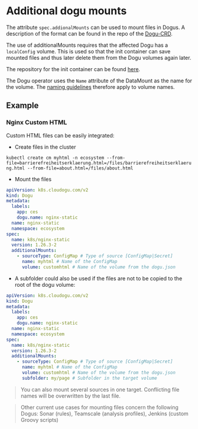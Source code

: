 # Additional dogu mounts

The attribute `spec.addionalMounts` can be used to mount files in Dogus.
A description of the format can be found in the repo of the
[Dogu-CRD](https://github.com/cloudogu/k8s-dogu-lib/blob/develop/docs/operations/dogu_format_en.md#additionalmounts).

The use of additionalMounts requires that the affected Dogu has a `localConfig` volume.
This is used so that the init container can save mounted files and thus later delete them from the Dogu volumes again later.

The repository for the init container can be found [here](https://github.com/cloudogu/dogu-data-seeder).

The Dogu operator uses the `Name` attribute of the DataMount as the name for the volume.
The [naming guidelines](https://kubernetes.io/docs/concepts/overview/working-with-objects/names/#rfc-1035-label-names) therefore apply to volume names.

## Example

### Nginx Custom HTML

Custom HTML files can be easily integrated:

- Create files in the cluster

`kubectl create cm myhtml -n ecosystem --from-file=barrierefreiheitserklaerung.html=/files/barrierefreiheitserklaerung.html --from-file=about.html=/files/about.html`

- Mount the files

```yaml
apiVersion: k8s.cloudogu.com/v2
kind: Dogu
metadata:
  labels:
    app: ces
    dogu.name: nginx-static
  name: nginx-static
  namespace: ecosystem
spec:
  name: k8s/nginx-static
  version: 1.26.3-2
  additionalMounts:
    - sourceType: ConfigMap # Type of source [ConfigMap|Secret]
      name: myhtml # Name of the ConfigMap
      volume: customhtml # Name of the volume from the dogu.json
```

- A subfolder could also be used if the files are not to be copied to the root of the dogu volume:

```yaml
apiVersion: k8s.cloudogu.com/v2
kind: Dogu
metadata:
  labels:
    app: ces
    dogu.name: nginx-static
  name: nginx-static
  namespace: ecosystem
spec:
  name: k8s/nginx-static
  version: 1.26.3-2
  additionalMounts:
    - sourceType: ConfigMap # Type of source [ConfigMap|Secret]
      name: myhtml # Name of the ConfigMap
      volume: customhtml # Name of the volume from the dogu.json
      subfolder: my/page # Subfolder in the target volume
```

> You can also mount several sources in one target. Conflicting file names will be overwritten by the last file.

> Other current use cases for mounting files concern the following Dogus: Sonar (rules), Teamscale (analysis profiles), Jenkins (custom Groovy scripts)
